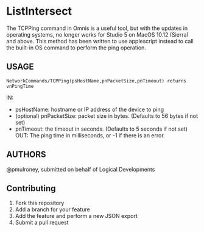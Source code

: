 # ListIntersect

The TCPPing command in Omnis is a useful tool, but with the updates in operating systems, no longer works for Studio 5 on MacOS 10.12 (Sierra) and above.  This method has been written to use applescript instead to call the built-in OS command to perform the ping operation.

## USAGE
```omnis
NetworkCommands/TCPPing(psHostName,pnPacketSize,pnTimeout) returns vnPingTime
```
IN: 
* psHostName: hostname or IP address of the device to ping
* (optional) pnPacketSize: packet size in bytes.  (Defaults to 56 bytes if not set)
* pnTimeout: the timeout in seconds.  (Defaults to 5 seconds if not set)
OUT: The ping time in milliseconds, or -1 if there is an error.

## AUTHORS
@pmulroney, submitted on behalf of Logical Developments

## Contributing
1. Fork this repository
1. Add a branch for your feature
1. Add the feature and perform a new JSON export
1. Submit a pull request
